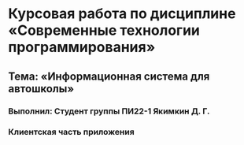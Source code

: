 # Курсовая работа по дисциплине «Современные технологии программирования»
## Тема: «Информационная система для автошколы»
### Выполнил: Студент группы ПИ22-1 Якимкин Д. Г.
### Клиентская часть приложения
